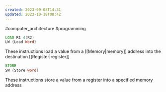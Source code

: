 ```yaml
---
created: 2023-09-08T14:31
updated: 2023-10-18T08:42
---
```

#computer_architecture #programming 

```asm
LOAD R1 4(R2)
LW {Load Word}
```
These instructions load a value from a [[Memory|memory]] address into the destination [[Register|register]]

```asm
STORE
SW {Store word}
```
These instructions store a value from a register into a specified memory address